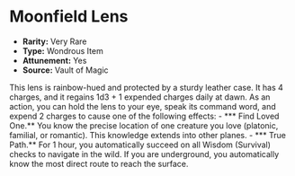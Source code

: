 # Moonfield Lens

- **Rarity:** Very Rare
- **Type:** Wondrous Item
- **Attunement:** Yes
- **Source:** Vault of Magic

This lens is rainbow-hued and protected by a sturdy leather case. It has 4 charges, and it regains 1d3 + 1 expended charges daily at dawn. As an action, you can hold the lens to your eye, speak its command word, and expend 2 charges to cause one of the following effects: - *** Find Loved One.** You know the precise location of one creature you love (platonic, familial, or romantic). This knowledge extends into other planes. - *** True Path.** For 1 hour, you automatically succeed on all Wisdom (Survival) checks to navigate in the wild. If you are underground, you automatically know the most direct route to reach the surface.
